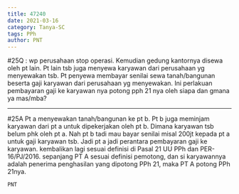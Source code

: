 ```yaml
---
title: 47240
date: 2021-03-16
category: Tanya-SC
tags: PPh
author: PNT
---
```


#25Q : wp perusahaan stop operasi. Kemudian gedung kantornya disewa oleh pt lain. Pt lain tsb juga menyewa karyawan dari perusahaan yg menyewakan tsb. Pt penyewa membayar senilai sewa tanah/bangunan beserta gaji karyawan dari perusahaan yg menyewakan. Ini perlakuan pembayaran gaji ke karyawan nya potong pph 21 nya oleh siapa dan gmana ya mas/mba?

---

#25A Pt a menyewakan tanah/bangunan ke pt b. Pt b juga meminjam karyawan dari pt a untuk dipekerjakan oleh pt b. Dimana karyawan tsb belum phk oleh pt a. Nah pt b tadi mau bayar senilai misal 200jt kepada pt a untuk gaji karyawan tsb. Jadi pt a jadi perantara pembayaran gaji ke karyawan. kembalikan lagi sesuai definisi di Pasal 21 UU PPh dan PER-16/PJ/2016. sepanjang PT A sesuai definisi pemotong, dan si karyawannya adalah penerima penghasilan yang dipotong PPh 21, maka PT A potong PPh 21nya.

`PNT`

